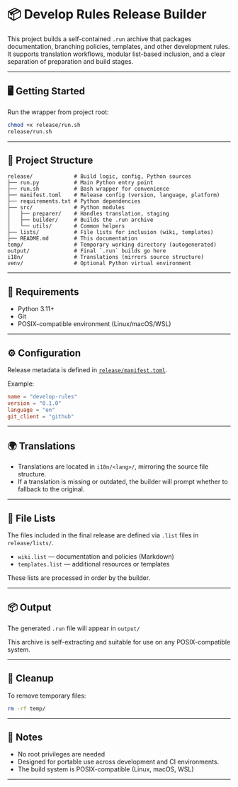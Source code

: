 # 📦 Develop Rules Release Builder

This project builds a self-contained `.run` archive that packages documentation, branching policies, templates, and other development rules. It supports translation workflows, modular list-based inclusion, and a clear separation of preparation and build stages.

---

## 🖥️ Getting Started

Run the wrapper from project root:
```sh
chmod +x release/run.sh
release/run.sh
```

---

## 📁 Project Structure

```
release/             # Build logic, config, Python sources
├── run.py           # Main Python entry point
├── run.sh           # Bash wrapper for convenience
├── manifest.toml    # Release config (version, language, platform)
├── requirements.txt # Python dependencies
├── src/             # Python modules
│   ├── preparer/    # Handles translation, staging
│   ├── builder/     # Builds the .run archive
│   └── utils/       # Common helpers
├── lists/           # File lists for inclusion (wiki, templates)
├── README.md        # This documentation
temp/                # Temporary working directory (autogenerated)
output/              # Final `.run` builds go here
i18n/                # Translations (mirrors source structure)
venv/                # Optional Python virtual environment
```

---

## 🧰 Requirements

- Python 3.11+
- Git
- POSIX-compatible environment (Linux/macOS/WSL)

---

## ⚙️ Configuration

Release metadata is defined in [`release/manifest.toml`](release/manifest.toml).

Example:
```toml
name = "develop-rules"
version = "0.1.0"
language = "en"
git_client = "github"
```

---

## 🌍 Translations

- Translations are located in `i18n/<lang>/`, mirroring the source file structure.
- If a translation is missing or outdated, the builder will prompt whether to fallback to the original.

---

## 📄 File Lists

The files included in the final release are defined via `.list` files in `release/lists/`.

- `wiki.list` — documentation and policies (Markdown)
- `templates.list` — additional resources or templates

These lists are processed in order by the builder.

---

## 📦 Output

The generated `.run` file will appear in `output/`

This archive is self-extracting and suitable for use on any POSIX-compatible system.

---

## 🧼 Cleanup

To remove temporary files:
```bash
rm -rf temp/
```

---

## 📌 Notes

- No root privileges are needed
- Designed for portable use across development and CI environments.
- The build system is POSIX-compatible (Linux, macOS, WSL)

---

